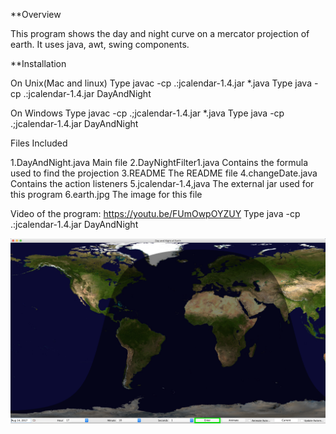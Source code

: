 **Overview

This program shows the day and night curve on a mercator projection of earth. It uses java, awt, swing components.

**Installation

On Unix(Mac and linux)
Type javac -cp .:jcalendar-1.4.jar *.java
Type java -cp .:jcalendar-1.4.jar DayAndNight

On Windows
Type javac -cp .;jcalendar-1.4.jar *.java
Type java -cp .;jcalendar-1.4.jar DayAndNight

Files Included

1.DayAndNight.java	Main file
2.DayNightFilter1.java	Contains the formula used to find the projection
3.README 		The README file
4.changeDate.java	Contains the action listeners
5.jcalendar-1.4,java	The external jar used for this program
6.earth.jpg		The image for this file	

Video of the program: https://youtu.be/FUmOwpOYZUY
Type java -cp .:jcalendar-1.4.jar DayAndNight

![main](https://github.com/shafihaque7/Day-and-Night-Curve/blob/master/Sample%20image%20of%20the%20program.png)

